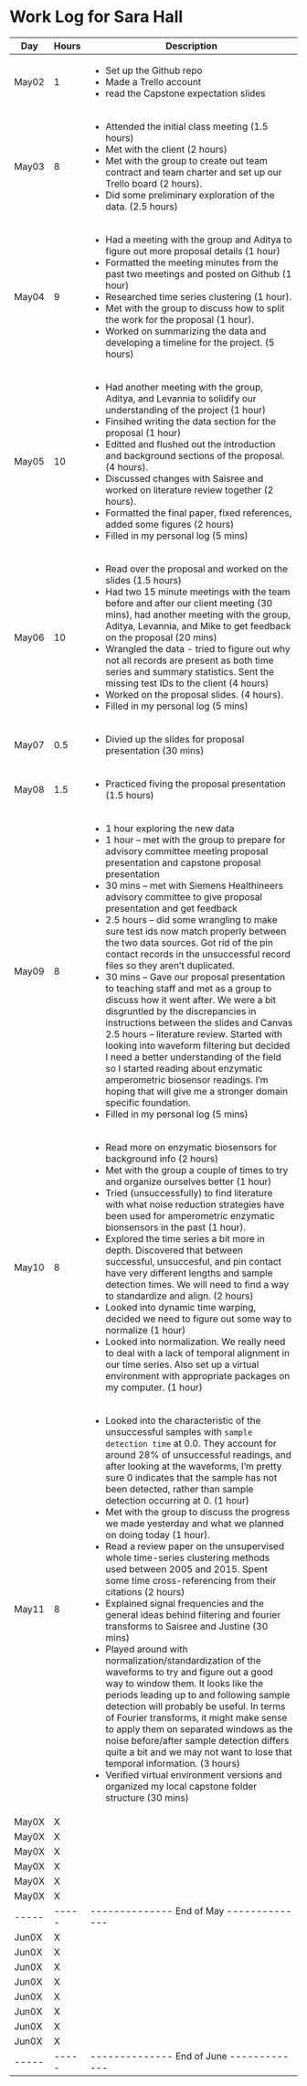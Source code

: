 # Work Log for Sara Hall

| Day   | Hours | Description                              |
|-------|-------|------------------------------------------|
| May02 | 1     |   <ul><li>Set up the Github repo</li><li>Made a Trello account</li><li>read the Capstone expectation slides|</li></ul> |
| May03 | 8     |  <ul><li>Attended the initial class meeting (1.5 hours)</li><li>Met with the client (2 hours) </li><li> Met with the group to create out team contract and team charter and set up our Trello board (2 hours).</li><li>Did some preliminary exploration of the data. (2.5 hours)</ul> |
| May04 | 9     |  <ul><li>Had a meeting with the group and Aditya to figure out more proposal details (1 hour)</li><li>Formatted the meeting minutes from the past two meetings and posted on Github (1 hour) </li><li> Researched time series clustering (1 hour).</li><li> Met with the group to discuss how to split the work for the proposal (1 hour).</li><li>Worked on summarizing the data and developing a timeline for the project. (5 hours)</ul> |
| May05 | 10    | <ul><li>Had another meeting with the group, Aditya, and Levannia to solidify our understanding of the project (1 hour)</li><li>Finsihed writing the data section for the proposal (1 hour) </li><li> Editted and flushed out the introduction and background sections of the proposal. (4 hours).</li><li>Discussed changes with Saisree and worked on literature review together (2 hours).</li><li>Formatted the final paper, fixed references, added some figures (2 hours)<li>Filled in my personal log (5 mins)</ul>                             |
| May06 | 10     |   <ul><li>Read over the proposal and worked on the slides (1.5 hours) </li><li> Had two 15 minute meetings with the team before and after our client meeting (30 mins), had another meeting with the group, Aditya, Levannia, and Mike to get feedback on the proposal (20 mins)</li><li>Wrangled the data - tried to figure  out why not all records are present as both time series and summary statistics. Sent the missing test IDs to the client (4 hours) </li><li> Worked on the proposal slides. (4 hours).</li><li>Filled in my personal log (5 mins)</li></ul>|
| May07 | 0.5     |    <ul><li>Divied up the slides for proposal presentation (30 mins)</li></ul>                                  |
| May08 | 1.5    |       <ul><li>Practiced fiving the proposal presentation (1.5 hours) </li></ul>                                      |
| May09 | 8     |    <ul><li>1 hour exploring the new data </li><li> 1 hour – met with the group to prepare for advisory committee meeting proposal presentation and capstone proposal presentation</li><li> 30 mins – met with Siemens Healthineers advisory committee to give proposal presentation and get feedback </li><li>2.5 hours – did some wrangling to make sure test ids now match properly between the two data sources. Got rid of the pin contact records in the unsuccessful record files so they aren’t duplicated. <li>30 mins – Gave our proposal presentation to teaching staff and met as a group to discuss how it went after. We were a bit disgruntled by the discrepancies in instructions between the slides and Canvas</li></li>2.5 hours – literature review. Started with looking into waveform filtering but decided I need a better understanding of the field so I started reading about enzymatic amperometric biosensor readings. I’m hoping that will give me a stronger domain specific foundation. <li>Filled in my personal log (5 mins)</li></ul>                                        |
| May10 | 8     |     <ul><li>Read more on enzymatic biosensors for background info (2 hours) </li><li>	Met with the group a couple of times to try and organize ourselves better (1 hour)</li><li>	Tried (unsuccessfully) to find literature with what noise reduction strategies have been used for amperometric enzymatic bionsensors in the past (1 hour). </li><li> Explored the time series a bit more in depth. Discovered that between successful, unsuccesful, and pin contact have very different lengths and sample detection times. We will need to find a way to standardize and align.  (2 hours)</li><li>Looked into dynamic time warping, decided we need to figure out some way to normalize (1 hour) </li><li>Looked into normalization. We really need to deal with a lack of temporal alignment in our time series. Also set up a virtual environment with appropriate packages on my computer. (1 hour) </li></ul>                                      |
| May11 | 8     |   <ul><li>Looked into the characteristic of the unsuccessful samples with `sample detection time` at 0.0. They account for around 28% of unsuccessful readings, and after looking at the waveforms, I’m pretty sure 0 indicates that the sample has not been detected, rather than sample detection occurring at 0. (1 hour) </li>  <li>Met with the group to discuss the progress we made yesterday and what we planned on doing today (1 hour).</li>   <li> Read a review paper on the unsupervised whole time-series clustering methods used between 2005 and 2015. Spent some time cross-referencing from their citations (2 hours)</li>   <li> Explained signal frequencies and the general ideas behind filtering and fourier transforms to Saisree and Justine (30 mins)</li>   <li> Played around with normalization/standardization of the waveforms to try and figure out a good way to window them. It looks like the periods leading up to and following sample detection will probably be useful. In terms of Fourier transforms, it might make sense to apply them on separated windows as the noise before/after sample detection differs quite a bit and we may not want to lose that temporal information. (3 hours)</li>   <li> Verified virtual environment versions and organized my local capstone folder structure (30 mins)</li> </ul>|
| May0X | X     |                                          |
| May0X | X     |                                          |
| May0X | X     |                                          |
| May0X | X     |                                          |
| May0X | X     |                                          |
| May0X | X     |                                          |
| ----- | ----- | -------------- End of May -------------- |
| Jun0X | X     |                                          |
| Jun0X | X     |                                          |
| Jun0X | X     |                                          |
| Jun0X | X     |                                          |
| Jun0X | X     |                                          |
| Jun0X | X     |                                          |
| Jun0X | X     |                                          |
| Jun0X | X     |                                          |
| ----- | ----- | -------------- End of June ------------- |

